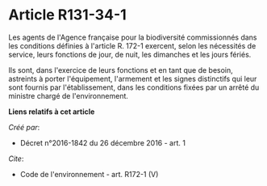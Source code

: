 # Article R131-34-1

Les agents de l'Agence française pour la biodiversité commissionnés dans les conditions définies à l'article R. 172-1
exercent, selon les nécessités de service, leurs fonctions de jour, de nuit, les dimanches et les jours fériés.

Ils sont, dans l'exercice de leurs fonctions et en tant que de besoin, astreints à porter l'équipement, l'armement et les
signes distinctifs qui leur sont fournis par l'établissement, dans les conditions fixées par un arrêté du ministre chargé de
l'environnement.

**Liens relatifs à cet article**

_Créé par_:

  - Décret n°2016-1842 du 26 décembre 2016 - art. 1

_Cite_:

  - Code de l'environnement - art. R172-1 (V)
